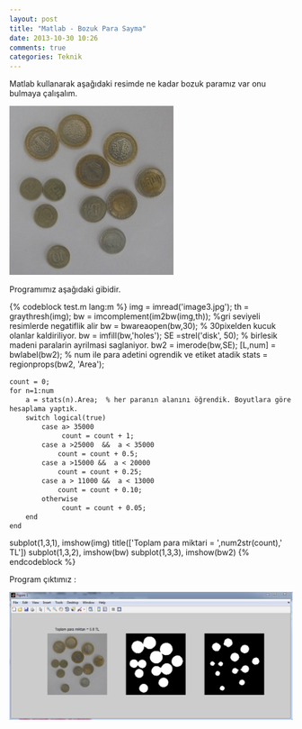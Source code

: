 ```yaml
---
layout: post
title: "Matlab - Bozuk Para Sayma"
date: 2013-10-30 10:26
comments: true
categories: Teknik
---
```


Matlab kullanarak aşağıdaki resimde ne kadar bozuk paramız var onu bulmaya çalışalım.

<img src = "/images/para.jpg" />

Programımız aşağıdaki gibidir.

{% codeblock test.m lang:m %}
	img = imread('image3.jpg');
    th = graythresh(img);
    bw = imcomplement(im2bw(img,th));  %gri seviyeli resimlerde negatiflik alir
    bw = bwareaopen(bw,30);  % 30pixelden kucuk olanlar kaldiriliyor.
    bw = imfill(bw,'holes');
    SE =strel('disk', 50);    % birlesik madeni paralarin ayrilmasi saglaniyor.
    bw2 = imerode(bw,SE);
    [L,num] = bwlabel(bw2);  % num ile para adetini ogrendik ve etiket atadik
    stats = regionprops(bw2, 'Area');

    count = 0;
    for n=1:num
        a = stats(n).Area;  % her paranın alanını öğrendik. Boyutlara göre hesaplama yaptık. 
        switch logical(true)
            case a> 35000
                 count = count + 1;
            case a >25000  &&  a < 35000
                count = count + 0.5;
            case a >15000 &&  a < 20000
                count = count + 0.25;
            case a > 11000 &&  a < 13000
                count = count + 0.10;
            otherwise
                 count = count + 0.05;
        end
    end

   subplot(1,3,1), imshow(img)
   title(['Toplam para miktari = ',num2str(count),' TL'])
   subplot(1,3,2), imshow(bw)
   subplot(1,3,3), imshow(bw2)
{% endcodeblock %}

Program çıktımız :

<img src = "/images/sonuc.png" />
